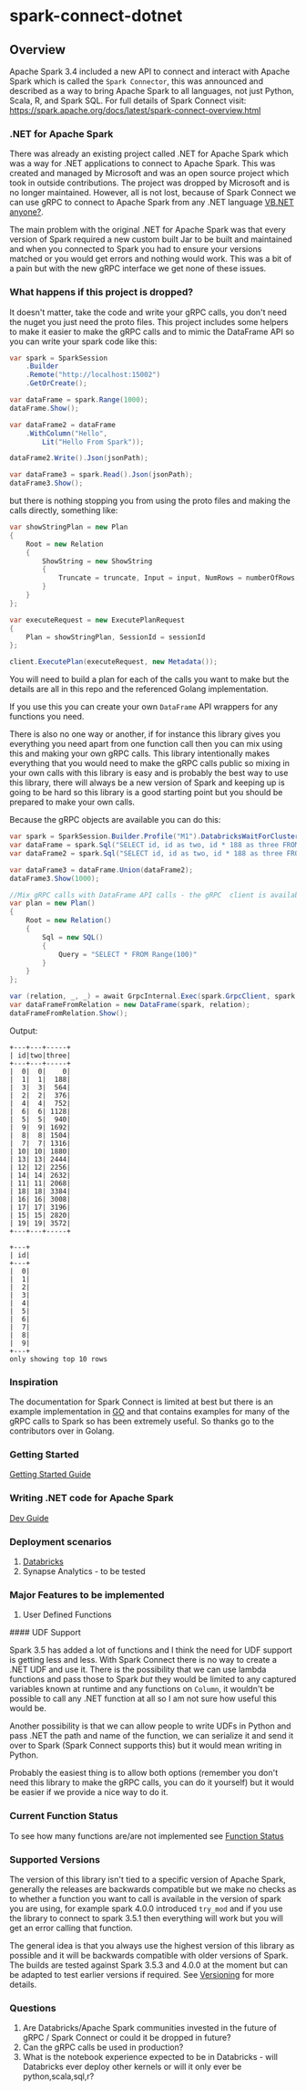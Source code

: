 # spark-connect-dotnet

## Overview

Apache Spark 3.4 included a new API to connect and interact with Apache Spark which is called the `Spark Connector`, this was announced and described as a way to bring Apache Spark to all languages, not just Python, Scala, R, and Spark SQL. For full details of Spark Connect visit: https://spark.apache.org/docs/latest/spark-connect-overview.html

### .NET for Apache Spark

There was already an existing project called .NET for Apache Spark which was a way for .NET applications to connect to Apache Spark. This was created and managed by Microsoft and was an open source project which took in outside contributions. The project was dropped by Microsoft and is no longer maintained. However, all is not lost, because of Spark Connect we can use gRPC to connect to Apache Spark from any .NET language [VB.NET anyone?](src/example/basic_example_vb/Program.vb).

The main problem with the original .NET for Apache Spark was that every version of Spark required a new custom built Jar to be built and maintained and when you connected to Spark you had to ensure your versions matched or you would get errors and nothing would work. This was a bit of a pain but with the new gRPC interface we get none of these issues.

### What happens if this project is dropped?

It doesn't matter, take the code and write your gRPC calls, you don't need the nuget you just need the proto files. This project includes some helpers to make it easier to make the gRPC calls and to mimic the DataFrame API so you can write your spark code like this:

```csharp
var spark = SparkSession
    .Builder
    .Remote("http://localhost:15002")
    .GetOrCreate();

var dataFrame = spark.Range(1000);
dataFrame.Show();

var dataFrame2 = dataFrame
    .WithColumn("Hello",
        Lit("Hello From Spark"));

dataFrame2.Write().Json(jsonPath);

var dataFrame3 = spark.Read().Json(jsonPath);
dataFrame3.Show();
```

but there is nothing stopping you from using the proto files and making the calls directly, something like:


```csharp
var showStringPlan = new Plan
{
    Root = new Relation
    {
        ShowString = new ShowString
        {
            Truncate = truncate, Input = input, NumRows = numberOfRows, Vertical = vertical
        }
    }
};

var executeRequest = new ExecutePlanRequest
{
    Plan = showStringPlan, SessionId = sessionId
};

client.ExecutePlan(executeRequest, new Metadata());
```

You will need to build a plan for each of the calls you want to make but the details are all in this repo and the referenced Golang implementation.

If you use this you can create your own `DataFrame` API wrappers for any functions you need.

There is also no one way or another, if for instance this library gives you everything you need apart from one function call then you can mix using this and making your own gRPC calls. This library intentionally makes everything that you would need to make the gRPC calls public so mixing in your own calls with this library is easy and is probably the best way to use this library, there will always be a new version of Spark and keeping up is going to be hard so this library is a good starting point but you should be prepared to make your own calls.

Because the gRPC objects are available you can do this:


```csharp
var spark = SparkSession.Builder.Profile("M1").DatabricksWaitForClusterMaxTime(2).GetOrCreate();
var dataFrame = spark.Sql("SELECT id, id as two, id * 188 as three FROM Range(10)");
var dataFrame2 = spark.Sql("SELECT id, id as two, id * 188 as three FROM Range(20)");

var dataFrame3 = dataFrame.Union(dataFrame2);
dataFrame3.Show(1000);

//Mix gRPC calls with DataFrame API calls - the gRPC  client is available on the SparkSession:
var plan = new Plan()
{
    Root = new Relation()
    {
        Sql = new SQL()
        {
            Query = "SELECT * FROM Range(100)"
        }
    }
};

var (relation, _, _) = await GrpcInternal.Exec(spark.GrpcClient, spark.Host, spark.SessionId, plan, spark.Headers, spark.UserContext, spark.ClientType);
var dataFrameFromRelation = new DataFrame(spark, relation);
dataFrameFromRelation.Show();
```
Output:

```shell
+---+---+-----+
| id|two|three|
+---+---+-----+
|  0|  0|    0|
|  1|  1|  188|
|  3|  3|  564|
|  2|  2|  376|
|  4|  4|  752|
|  6|  6| 1128|
|  5|  5|  940|
|  9|  9| 1692|
|  8|  8| 1504|
|  7|  7| 1316|
| 10| 10| 1880|
| 13| 13| 2444|
| 12| 12| 2256|
| 14| 14| 2632|
| 11| 11| 2068|
| 18| 18| 3384|
| 16| 16| 3008|
| 17| 17| 3196|
| 15| 15| 2820|
| 19| 19| 3572|
+---+---+-----+

+---+
| id|
+---+
|  0|
|  1|
|  2|
|  3|
|  4|
|  5|
|  6|
|  7|
|  8|
|  9|
+---+
only showing top 10 rows

```


### Inspiration

The documentation for Spark Connect is limited at best but there is an example implementation in [GO](https://github.com/apache/spark-connect-go) and that contains examples for many of the gRPC calls to Spark so has been extremely useful. So thanks go to the contributors over in Golang. 

### Getting Started

[Getting Started Guide](docs/getting-started.md)


### Writing .NET code for Apache Spark

[Dev Guide](docs/dev-guide.md)

### Deployment scenarios

1. [Databricks](https://the.agilesql.club/2024/01/using-spark-connect-from-.net-to-run-spark-jobs-on-databricks/)
1. Synapse Analytics - to be tested

### Major Features to be implemented

1. User Defined Functions

#### UDF Support

Spark 3.5 has added a lot of functions and I think the need for UDF support is getting less and less. With Spark Connect there is no way to create a .NET UDF and use it. There is the possibility that we can use lambda functions and pass those to Spark *but* they would be limited to any captured variables known at runtime and any functions on `Column`, it wouldn't be possible to call any .NET function at all so I am not sure how useful this would be. 

Another possibility is that we can allow people to write UDFs in Python and pass .NET the path and name of the function, we can serialize it and send it over to Spark (Spark Connect supports this) but it would mean writing in Python.

Probably the easiest thing is to allow both options (remember you don't need this library to make the gRPC calls, you can do it yourself) but it would be easier if we provide a nice way to do it.

### Current Function Status

To see how many functions are/are not implemented see [Function Status](docs/function-status.md)

### Supported Versions

The version of this library isn't tied to a specific version of Apache Spark, generally the releases are backwards compatible but we make no checks as to whether a function you want to call is available in the version of spark you are using, for example spark 4.0.0 introduced `try_mod` and if you use the library to connect to spark 3.5.1 then everything will work but you will get an error calling that function.

The general idea is that you always use the highest version of this library as possible and it will be backwards compatible with older versions of Spark. The builds are tested against Spark 3.5.3 and 4.0.0 at the moment but can be adapted to test earlier versions if required. See [Versioning](docs/versioning.md) for more details.

### Questions

1. Are Databricks/Apache Spark communities invested in the future of gRPC / Spark Connect or could it be dropped in future?
1. Can the gRPC calls be used in production?
1. What is the notebook experience expected to be in Databricks - will Databricks ever deploy other kernels or will it only ever be python,scala,sql,r?


